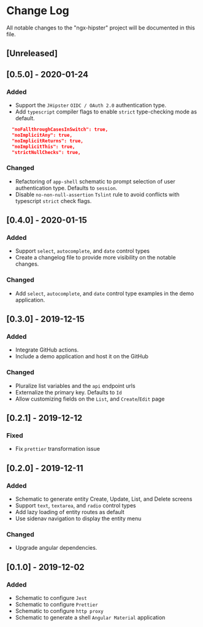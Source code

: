 # Change Log

All notable changes to the "ngx-hipster" project will be documented in this file.

## [Unreleased]

## [0.5.0] - 2020-01-24

### Added

- Support the `JHipster` `OIDC / OAuth 2.0` authentication type.
- Add `typescript` compiler flags to enable `strict` type-checking mode as default.

```json
  "noFallthroughCasesInSwitch": true,
  "noImplicitAny": true,
  "noImplicitReturns": true,
  "noImplicitThis": true,
  "strictNullChecks": true,
```

### Changed

- Refactoring of `app-shell` schematic to prompt selection of user authentication type. Defaults to `session`.
- Disable `no-non-null-assertion` `Tslint` rule to avoid conflicts with typescript `strict` check flags.

## [0.4.0] - 2020-01-15

### Added

- Support `select`, `autocomplete`, and `date` control types
- Create a changelog file to provide more visibility on the notable changes.

### Changed

- Add `select`, `autocomplete`, and `date` control type examples in the demo application.

## [0.3.0] - 2019-12-15

### Added

- Integrate GitHub actions.
- Include a demo application and host it on the GitHub

### Changed

- Pluralize list variables and the `api` endpoint urls
- Externalize the primary key. Defaults to `Id`
- Allow customizing fields on the `List`, and `Create`/`Edit` page

## [0.2.1] - 2019-12-12

### Fixed

- Fix `prettier` transformation issue

## [0.2.0] - 2019-12-11

### Added

- Schematic to generate entity Create, Update, List, and Delete screens
- Support `text`, `textarea`, and `radio` control types
- Add lazy loading of entity routes as default
- Use sidenav navigation to display the entity menu

### Changed

- Upgrade angular dependencies.

## [0.1.0] - 2019-12-02

### Added

- Schematic to configure `Jest`
- Schematic to configure `Prettier`
- Schematic to configure `http proxy`
- Schematic to generate a shell `Angular Material` application
